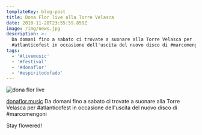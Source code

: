```yaml
---
templateKey: blog-post
title: Dona Flor live alla Torre Velasca
date: 2018-11-28T23:55:59.859Z
image: /img/news.jpg
description: >-
  Da domani fino a sabato ci trovate a suonare alla Torre Velasca per
  #atlanticofest in occasione dell'uscita del nuovo disco di #marcomengoni
tags:
  - '#livemusic'
  - '#festival'
  - '#donaflor'
  - '#espiritodofado'
---
```

![dona flor live](/img/donaflor-live.jpeg)

[donaflor.music](https://www.instagram.com/donaflor.music/) Da domani fino a sabato ci trovate a suonare alla Torre Velasca per #atlanticofest in occasione dell'uscita del nuovo disco di #marcomengoni



Stay flowered!
